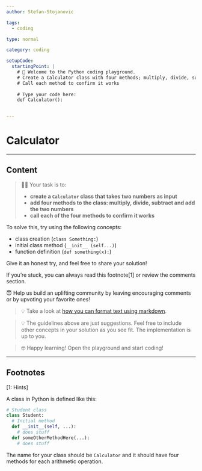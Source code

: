 ```yaml
---
author: Stefan-Stojanovic

tags:
  - coding

type: normal

category: coding

setupCode:
  startingPoint: |
    # 👋 Welcome to the Python coding playground. 
    # Create a Calculator class with four methods; multiply, divide, subtract, and add two numbers
    # Call each method to confirm it works
    
    # Type your code here:
    def Calculator():
      

---
```


# Calculator

---

## Content

> 👩‍💻 Your task is to:
> - **create a `Calculator` class that takes two numbers as input**
> - **add four methods to the class: multiply, divide, subtract and add the two numbers**
> - **call each of the four methods to confirm it works**

To solve this, try using the following concepts:
- class creation (`class Something:`)
- initial class method (`__init__ (self...)`)
- function definition (`def something(x):`)

Give it an honest try, and feel free to share your solution!

If you’re stuck, you can always read this footnote[1] or review the comments section.

😇 Help us build an uplifting community by leaving encouraging comments or by upvoting your favorite ones!

> 💡 Take a look at [how you can format text using markdown](https://www.enki.com/glossary/general/markdown-formatting).

> 💡 The guidelines above are just suggestions. Feel free to include other concepts in your solution as you see fit. The implementation is up to you.

> 🤓 Happy learning! Open the playground and start coding!

---

## Footnotes

[1: Hints]

A class in Python is defined like this:

```python
# Student class
class Student:
  # Initial method
  def __init__(self, ...):
    # does stuff
  def someOtherMethodHere(...):
    # does stuff
```

The name for your class should be `Calculator` and it should have four methods for each arithmetic operation.